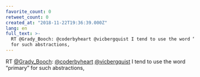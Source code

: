 ```yaml
---
favorite_count: 0
retweet_count: 0
created_at: "2018-11-22T19:36:39.000Z"
lang: en
full_text: >-
  RT @Grady_Booch: @coderbyheart @vicbergquist I tend to use the word “primary”
  for such abstractions,
---
```


RT [@Grady_Booch](https://twitter.com/Grady_Booch):
[@coderbyheart](https://twitter.com/coderbyheart)
[@vicbergquist](https://twitter.com/vicbergquist) I tend to use the word
“primary” for such abstractions,
